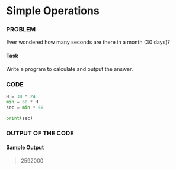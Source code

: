 # Simple Operations

### PROBLEM

Ever wondered how many seconds are there in a month (30 days)?

#### Task

Write a program to calculate and output the answer.

### CODE

```python
H = 30 * 24
min = 60 * H
sec = min * 60

print(sec)
```

### OUTPUT OF THE CODE

#### Sample Output

> 2592000<br>
